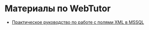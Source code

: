 # Материалы по WebTutor

* [Практическое руководство по работе с полями XML в MSSQL](./Практическое%20руководство%20по%20работе%20с%20полями%20XML%20в%20MS%20SQL/README.md)
